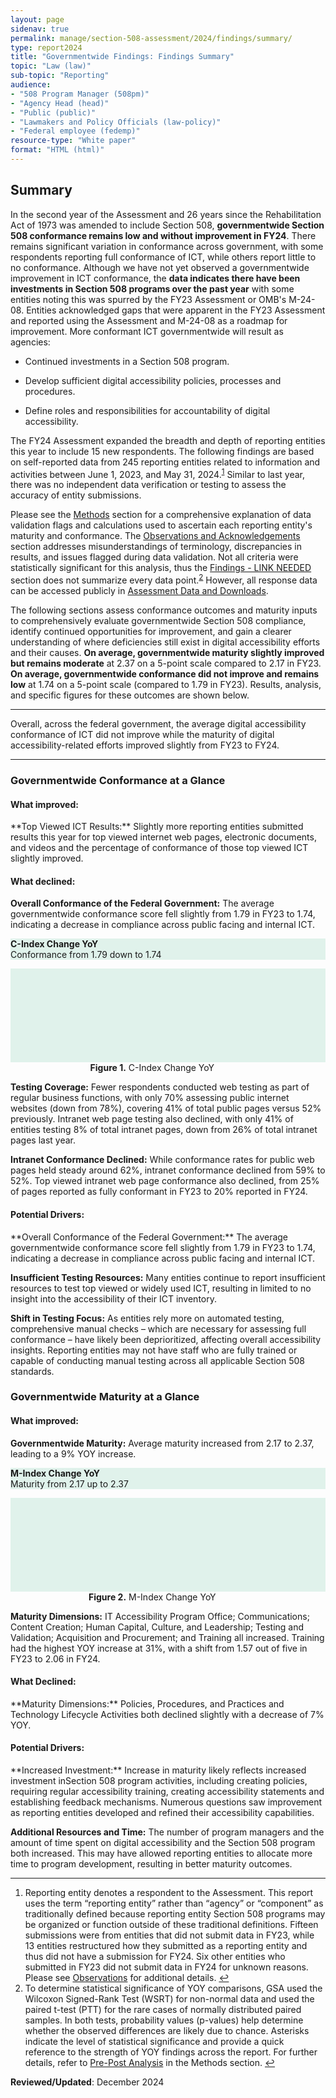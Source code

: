 ```yaml
---
layout: page
sidenav: true
permalink: manage/section-508-assessment/2024/findings/summary/
type: report2024
title: "Governmentwide Findings: Findings Summary"
topic: "Law (law)"
sub-topic: "Reporting"
audience:
- "508 Program Manager (508pm)"
- "Agency Head (head)"
- "Public (public)"
- "Lawmakers and Policy Officials (law-policy)"
- "Federal employee (fedemp)"
resource-type: "White paper"
format: "HTML (html)"
---
```

## Summary
In the second year of the Assessment and 26 years since the Rehabilitation Act of 1973 was amended to include Section 508, **governmentwide Section 508 conformance remains low and without improvement in FY24**. There remains significant variation in conformance across government, with some respondents reporting full conformance of ICT, while others report little to no conformance. Although we have not yet observed a governmentwide improvement in ICT conformance, the **data indicates there have been investments in Section 508 programs over the past year** with some entities noting this was spurred by the FY23 Assessment or OMB's M-24-08. Entities acknowledged gaps that were apparent in the FY23 Assessment and reported using the Assessment and M-24-08 as a roadmap for improvement. More conformant ICT governmentwide will result as agencies:

* Continued investments in a Section 508 program.

* Develop sufficient digital accessibility policies, processes and procedures.

* Define roles and responsibilities for accountability of digital accessibility. 

The FY24 Assessment expanded the breadth and depth of reporting entities this year to include 15 new respondents. The following findings are based on self-reported data from 245 reporting entities related to information and activities between June 1, 2023, and May 31, 2024.<sup><a href="#fn1" id="fr1">1</a></sup> Similar to last year, there was no independent data verification or testing to assess the accuracy of entity submissions.

Please see the [Methods]({{site.baseurl}}/manage/section-508-assessment/2024/appendix-b-methods/) section for a comprehensive explanation of data validation flags and calculations used to ascertain each reporting entity's maturity and conformance. The [Observations and Acknowledgements](https://docs.google.com/document/d/1xmSXSGdFNyH8ogL6s8eiIa-ms-k-OavYxQY9qMDfLIU/edit#heading=h.lttihwjelp9) section addresses misunderstandings of terminology, discrepancies in results, and issues flagged during data validation. Not all criteria were statistically significant for this analysis, thus the [Findings - LINK NEEDED]() section does not summarize every data point.<sup><a href="#fn2" id="fr2">2</a></sup> However, all response data can be accessed publicly in [Assessment Data and Downloads]({{site.baseurl}}/manage/section-508-assessment/2024/assessment-data-downloads/).

The following sections assess conformance outcomes and maturity inputs to comprehensively evaluate governmentwide Section 508 compliance, identify continued opportunities for improvement, and gain a clearer understanding of where deficiencies still exist in digital accessibility efforts and their causes. **On average, governmentwide maturity slightly improved but remains moderate** at 2.37 on a 5-point scale compared to 2.17 in FY23. **On average, governmentwide conformance did not improve and remains low** at 1.74 on a 5-point scale (compared to 1.79 in FY23). Results, analysis, and specific figures for these outcomes are shown below. 

<hr class="breaker-bar-green">
Overall, across the federal government, the average digital accessibility conformance of ICT did not improve while the maturity of digital accessibility-related efforts improved slightly from FY23 to FY24.
<hr class="breaker-bar-green">

### Governmentwide Conformance at a Glance
<h4 id="c-what-improved">What improved:</h4>
**Top Viewed ICT Results:** Slightly more reporting entities submitted results this year for top viewed internet web pages, electronic documents, and videos and the percentage of conformance of those top viewed ICT slightly improved.

<h4 id="c-what-declined">What declined:</h4>
<div class="grid-row">
    <div class="desktop:grid-col-6 tablet:grid-col-6 mobile-lg-12">
      <strong>Overall Conformance of the Federal Government:</strong>
      The average governmentwide conformance score fell slightly from 1.79 in FY23 to 1.74, indicating a decrease in compliance across public facing and internal ICT.
    </div>
    <div class="desktop:grid-col-6 tablet:grid-col-6 mobile-lg-12 padding-left-2">
        <!-- BEGIN CALLOUT -->      
        <div class="callout-box-changes grid-row flex-no-wrap" style="border-bottom-color: #538100;">
          <div class="center-middle">
            <div class="spot-div">
              <div class="spot-text" style="background-size: 70px; background-color:#FFF; background-image: url('https://assets.section508.gov/files/images/icon-checklist-2.png');"></div>
            </div>
          </div>
          <div class="tablet:grid-col center-left text-div" style="background-color:#E0F2EB;">
            <p><strong>C-Index Change YoY</strong><br>
            Conformance from 1.79 down to 1.74</p>
          </div>
          <div class="tablet:grid-col center-middle radius-right-lg arrow-div" style="background-color:#E0F2EB; color:#538100;">
            <svg class="usa-icon" aria-hidden="true" focusable="false" role="img"><use xlink:href="{{site.baseurl}}/assets/img/sprite.svg#arrow_downward"></use></svg>
          </div>
        </div>
        <!-- END CALLOUT -->
        <div class="font-mono-3xs margin-x-auto auto" style="max-width: 90%; text-align: center;"><span id="figure-1"><strong>Figure 1.</strong> C-Index Change YoY</span>
        </div>
    </div>
</div>

**Testing Coverage:** Fewer respondents conducted web testing as part of regular business functions, with only 70% assessing public internet websites (down from 78%), covering 41% of total public pages versus 52% previously. Intranet web page testing also declined, with only 41% of entities testing 8% of total intranet pages, down from 26% of total intranet pages last year.

**Intranet Conformance Declined:** While conformance rates for public web pages held steady around 62%, intranet conformance declined from 59% to 52%. Top viewed intranet web page conformance also declined, from 25% of pages reported as fully conformant in FY23 to 20% reported in FY24.

<h4 id="c-potential-drivers">Potential Drivers:</h4>
**Overall Conformance of the Federal Government:** The average governmentwide conformance score fell slightly from 1.79 in FY23 to 1.74, indicating a decrease in compliance across public facing and internal ICT.

**Insufficient Testing Resources:** Many entities continue to report insufficient resources to test top viewed or widely used ICT, resulting in limited to no insight into the accessibility of their ICT inventory.

**Shift in Testing Focus:** As entities rely more on automated testing, comprehensive manual checks – which are necessary for assessing full conformance – have likely been deprioritized, affecting overall accessibility insights. Reporting entities may not have staff who are fully trained or capable of conducting manual testing across all applicable Section 508 standards.

### Governmentwide Maturity at a Glance
<div class="grid-row">
    <div class="desktop:grid-col-6 tablet:grid-col-6 mobile-lg-12">
      <h4 id="m-what-improved">What improved:</h4>
      <strong>Governmentwide Maturity:</strong> Average maturity increased from 2.17 to 2.37, leading to a 9% YOY increase.
    </div>
    <div class="desktop:grid-col-6 tablet:grid-col-6 mobile-lg-12 padding-left-2">
        <!-- BEGIN CALLOUT -->          
        <div class="callout-box-changes grid-row flex-no-wrap" style="border-bottom-color: #538100;">
          <div class="center-middle">
            <div class="spot-div">
              <div class="spot-text" style="background-size: 70px; background-color:#FFF; background-image: url('https://assets.section508.gov/files/images/icon-timer-2.png');"></div>
            </div>
          </div>
          <div class="tablet:grid-col center-left text-div" style="background-color:#E0F2EB;">
            <p><strong>M-Index Change YoY</strong><br>
            Maturity from 2.17 up to 2.37</p>
          </div>
          <div class="tablet:grid-col center-middle radius-right-lg arrow-div" style="background-color:#E0F2EB; color:#538100;">
            <svg class="usa-icon" aria-hidden="true" focusable="false" role="img"><use xlink:href="{{site.baseurl}}/assets/img/sprite.svg#arrow_upward"></use></svg>
          </div>
        </div>
        <!-- END CALLOUT -->
        <div class="font-mono-3xs margin-x-auto auto" style="max-width: 90%; text-align: center;"><span id="figure-2"><strong>Figure 2.</strong> M-Index Change YoY</span>
        </div>
    </div>
</div>

**Maturity Dimensions:** IT Accessibility Program Office; Communications; Content Creation; Human Capital, Culture, and Leadership; Testing and Validation; Acquisition and Procurement; and Training all increased. Training had the highest YOY increase at 31%, with a shift from 1.57 out of five in FY23 to 2.06 in FY24.

<h4 id="m-what-declined">What Declined:</h4>
**Maturity Dimensions:** Policies, Procedures, and Practices and Technology Lifecycle Activities both declined slightly with a decrease of 7% YOY.

<h4 id="m-potential-drivers">Potential Drivers:</h4>
**Increased Investment:** Increase in maturity likely reflects increased investment inSection 508 program activities, including creating policies, requiring regular accessibility training, creating accessibility statements and establishing feedback mechanisms. Numerous questions saw improvement as reporting entities developed and refined their accessibility capabilities.

**Additional Resources and Time:** The number of program managers and the amount of time spent on digital accessibility and the Section 508 program both increased. This may have allowed reporting entities to allocate more time to program development, resulting in better maturity outcomes.

<hr class="breaker-bar-green">

<div>
    <h2 style="position: absolute; clip: rect(0 0 0 0); visibility: hidden; opacity: 0;" id="footnote-label">Footnotes</h2>
    <ol start="1">
        <li id="fn1">Reporting entity denotes a respondent to the Assessment. This report uses the term “reporting entity” rather than “agency” or “component” as traditionally defined because reporting entity Section 508 programs may be organized or function outside of these traditional definitions. Fifteen submissions were from entities that did not submit data in FY23, while 13 entities restructured how they submitted as a reporting entity and thus did not have a submission for FY24. Six other entities who submitted in FY23 did not submit data in FY24 for unknown reasons. Please see <a href="{{site.baseurl}}/manage/section-508-assessment/2024/observations/">Observations</a> for additional details. <a href="#fr1" aria-label="Back to content">↩</a></li>
        <li id="fn2"> To determine statistical significance of YOY comparisons, GSA used the Wilcoxon Signed-Rank Test (WSRT) for non-normal data and used the paired t-test (PTT) for the rare cases of normally distributed paired samples. In both tests, probability values (p-values) help determine whether the observed differences are likely due to chance. Asterisks indicate the level of statistical significance and provide a quick reference to the strength of YOY findings across the report. For further details, refer to <a href="{{site.baseurl}}/manage/section-508-assessment/2024/appendix-b-methods/#pre-post-analysis">Pre-Post Analysis</a> in the Methods section. <a href="#fr2" aria-label="Back to content">↩</a></li>
    </ol>
</div>

**Reviewed/Updated**: December 2024